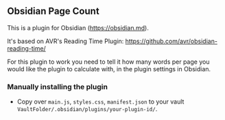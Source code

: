 ## Obsidian Page Count
This is a plugin for Obsidian (https://obsidian.md).

It's based on AVR's Reading Time Plugin: https://github.com/avr/obsidian-reading-time/

For this plugin to work you need to tell it how many words per page you would like the plugin to calculate with, in the plugin settings in Obsidian.

### Manually installing the plugin

- Copy over `main.js`, `styles.css`, `manifest.json` to your vault `VaultFolder/.obsidian/plugins/your-plugin-id/`.


